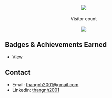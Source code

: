 <h1 align="center">
  <a href="https://git.io/typing-svg">
    <img src="https://readme-typing-svg.herokuapp.com/?lines=Hello,+World!;My+name+is+Thang.;Welcome+to+my+profile!&center=true&size=27">
  </a>
</h1>

<p align="center">Visitor count<br><br><img src="https://profile-counter.glitch.me/huuthang201/count.svg" /> </p>

## Badges & Achievements Earned
- [View](https://github.com/huuthang201/huuthang201/)

<h2>Contact</h2>

- Email: thangnh2001@gmail.com
- Linkedin: [thangnh2001](https://www.linkedin.com/in/thangnh2001/)
<!---
huuthang201/huuthang201 is a ✨ special ✨ repository because its `README.md` (this file) appears on your GitHub profile.
You can click the Preview link to take a look at your changes.
--->
